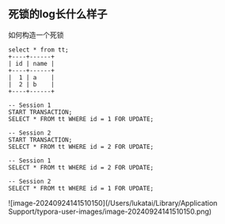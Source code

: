 ## 死锁的log长什么样子



如何构造一个死锁

```
select * from tt;
+----+------+
| id | name |
+----+------+
|  1 | a    |
|  2 | b    |
+----+------+
```



```
-- Session 1
START TRANSACTION;
SELECT * FROM tt WHERE id = 1 FOR UPDATE;

-- Session 2
START TRANSACTION;
SELECT * FROM tt WHERE id = 2 FOR UPDATE;

-- Session 1
SELECT * FROM tt WHERE id = 2 FOR UPDATE;

-- Session 2
SELECT * FROM tt WHERE id = 1 FOR UPDATE;
```



![image-20240924141510150](/Users/lukatai/Library/Application Support/typora-user-images/image-20240924141510150.png)






